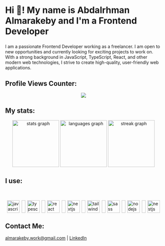 <h1 align="left">Hi 👋! My name is Abdalrhman Almarakeby and I'm a Frontend Developer</h1>

###

<p align="left">
  I am a passionate Frontend Developer working as a freelancer. I am open to new opportunities and currently looking for exciting projects to work on. With a strong background in JavaScript, TypeScript, React, and other modern web technologies, I strive to create high-quality, user-friendly web applications.
</p>

###

<h2>Profile Views Counter:</h2>

<div align="center">
  <img src="https://profile-counter.glitch.me/Abdalrhman-almarakeby/count.svg?"  />
</div>

###

<h2>My stats:</h2>

<div align="center">
  <img src="https://github-readme-stats.vercel.app/api?username=Abdalrhman-Almarakeby&hide_title=false&hide_rank=true&show_icons=true&include_all_commits=true&count_private=true&disable_animations=false&theme=dracula&locale=en&hide_border=false" height="150" alt="stats graph"  />
  <img src="https://github-readme-stats.vercel.app/api/top-langs?username=Abdalrhman-Almarakeby&locale=en&hide_title=false&layout=compact&card_width=320&langs_count=10&theme=dracula&hide_border=false" height="150" alt="languages graph"  />
  <img src="https://streak-stats.demolab.com?user=Abdalrhman-almarakeby&locale=en&mode=daily&theme=dracula&hide_border=false&border_radius=5&order=3" height="150" alt="streak graph"  />
</div>

###

<h2>I use:</h2>

<div  style="display:flex;justify-content:space-evenly;margin-top:50px">
  <img src="https://cdn.simpleicons.org/javascript/F7DF1E" height="40" alt="javascript logo"  />
  <img width="12" />
  <img src="https://cdn.simpleicons.org/typescript/3178C6" height="40" alt="typescript logo"  />
  <img width="12" />
  <img src="https://cdn.jsdelivr.net/gh/devicons/devicon/icons/react/react-original.svg" height="40" alt="react logo"  />
  <img width="12" />
  <img src="https://cdn.simpleicons.org/nextdotjs/000000" height="40" alt="nextjs logo"  />
  <img width="12" />
  <img src="https://cdn.simpleicons.org/tailwindcss/06B6D4" height="40" alt="tailwindcss logo"  />
  <img width="12" />
  <img src="https://cdn.simpleicons.org/sass/CC6699" height="40" alt="sass logo"  />
  <img width="12" />
  <img src="https://cdn.simpleicons.org/nodedotjs/339933" height="40" alt="nodejs logo"  />
  <img width="12" />
  <img src="https://cdn.simpleicons.org/nestjs/E0234E" height="40" alt="nestjs logo"  />
</div>

###

<h2 align="left">Contact Me:</h2>

<p align="left">
  <a href="mailto:almarakeby.work@gmail.com">almarakeby.work@gmail.com</a> |
  <a href="https://www.linkedin.com/in/abdalrhman-almarakeby">LinkedIn</a>
</p>
